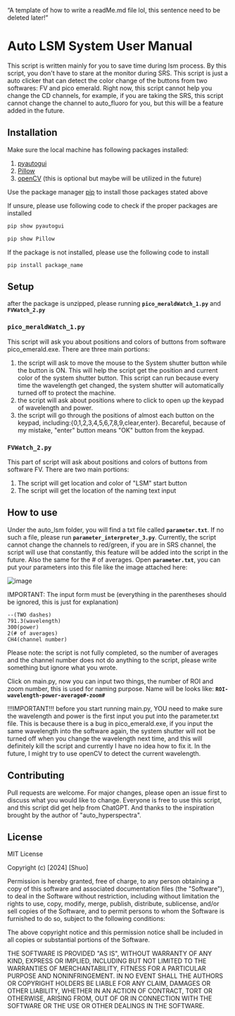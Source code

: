 “A template of how to write a readMe.md file lol, this sentence need to be deleted later!”

# Auto LSM System User Manual

This script is written mainly for you to save time during lsm process. By this script, you don't have to stare at the monitor during SRS.
This script is just a auto clicker that can detect the color change of the buttons from two softwares: FV and pico emerald. Right now, this script cannot help you change the CD channels, for example, if you are taking the SRS, this script cannot change the channel to auto_fluoro for you, but this will be a feature added in the future.

## Installation
Make sure the local machine has following packages installed:
1. [pyautogui](https://pyautogui.readthedocs.io/en/latest/)
2. [Pillow](https://pypi.org/project/pillow/)
3. [openCV](https://opencv.org/) (this is optional but maybe will be utilized in the future)

Use the package manager [pip](https://pip.pypa.io/en/stable/) to install those packages stated above


If unsure, please use following code to check if the proper packages are installed
```bash
pip show pyautogui
```
```bash
pip show Pillow
```
If the package is not installed, please use the following code to install
```
pip install package_name
```

## Setup

after the package is unzipped, please running **`pico_meraldWatch_1.py`** and **`FVWatch_2.py`**

### **`pico_meraldWatch_1.py`**

This script will ask you about positions and colors of buttons from software pico_emerald.exe. There are three main portions:
1. the script will ask to move the mouse to the System shutter button while the button is ON. This will help the script get the position and current color of the system shutter button. This script can run because every time the wavelength get changed, the system shutter will automatically turned off to protect the machine.
2. the script will ask about positions where to click to open up the keypad of wavelength and power.
3. the script will go through the positions of almost each button on the keypad, including:{0,1,2,3,4,5,6,7,8,9,clear,enter}. Becareful, because of my mistake, "enter" button means "OK" button from the keypad.
   
### **`FVWatch_2.py`**

This part of script will ask about positions and colors of buttons from software FV. There are two main portions:
1. The script will get location and color of "LSM" start button
2. The script will get the location of the naming text input

## How to use
Under the auto_lsm folder, you will find a txt file called **`parameter.txt`**. If no such a file, please run **`parameter_interpreter_3.py`**.
Currently, the script cannot change the channels to red/green, if you are in SRS channel, the script will use that constantly, this feature will be added into the script in the future. Also the same for the # of averages.
Open **`parameter.txt`**, you can put your parameters into this file like the image attached here:

![image](https://github.com/user-attachments/assets/549d51c3-0df5-4dc9-9f90-b28264edc1d0)

IMPORTANT: The input form must be (everything in the parentheses should be ignored, this is just for explanation)
```
--(TWO dashes)
791.3(wavelength)
300(power)
2(# of averages)
CH4(channel number)
```
Please note: the script is not fully completed, so the number of averages and the channel number does not do anything
to the script, please write something but ignore what you wrote.

Click on main.py, now you can input two things, the number of ROI and zoom number, this is used for naming purpose.
Name will be looks like: **`ROI-wavelength-power-average#-zoom#`**

!!!IMPORTANT!!!
before you start running main.py, YOU need to make sure the wavelength and power is the first input you put into the parameter.txt file. This is because there is a bug in pico_emerald.exe, if you input the same wavelength into the software again, the system shutter will not be turned off when you change the wavelength next time, and this will definitely kill the script and currently I have no idea how to fix it. In the future, I might try to use openCV to detect the current wavelength.

## Contributing

Pull requests are welcome. For major changes, please open an issue first
to discuss what you would like to change. Everyone is free to use this script, and this script
did get help from ChatGPT. And thanks to the inspiration brought by the author of "auto_hyperspectra".

## License

MIT License

Copyright (c) [2024] [Shuo]

Permission is hereby granted, free of charge, to any person obtaining a copy
of this software and associated documentation files (the "Software"), to deal
in the Software without restriction, including without limitation the rights
to use, copy, modify, merge, publish, distribute, sublicense, and/or sell
copies of the Software, and to permit persons to whom the Software is
furnished to do so, subject to the following conditions:

The above copyright notice and this permission notice shall be included in all
copies or substantial portions of the Software.

THE SOFTWARE IS PROVIDED "AS IS", WITHOUT WARRANTY OF ANY KIND, EXPRESS OR
IMPLIED, INCLUDING BUT NOT LIMITED TO THE WARRANTIES OF MERCHANTABILITY,
FITNESS FOR A PARTICULAR PURPOSE AND NONINFRINGEMENT. IN NO EVENT SHALL THE
AUTHORS OR COPYRIGHT HOLDERS BE LIABLE FOR ANY CLAIM, DAMAGES OR OTHER
LIABILITY, WHETHER IN AN ACTION OF CONTRACT, TORT OR OTHERWISE, ARISING FROM,
OUT OF OR IN CONNECTION WITH THE SOFTWARE OR THE USE OR OTHER DEALINGS IN THE
SOFTWARE.
